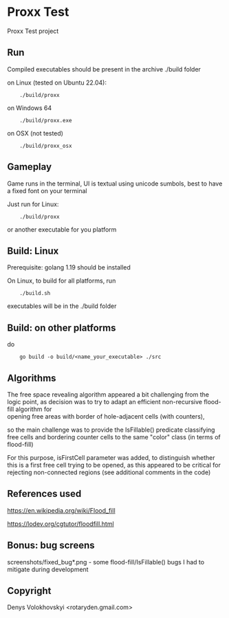 # Proxx Test
Proxx Test project

## Run 
Compiled executables should be present in the archive ./build folder

on Linux (tested on Ubuntu 22.04):
```
    ./build/proxx
```

on Windows 64
```
    ./build/proxx.exe
```

on OSX (not tested)
```
    ./build/proxx_osx
```


## Gameplay

Game runs in the terminal, UI is textual using unicode sumbols,
best to have a fixed font on your terminal

Just run for Linux:
```
    ./build/proxx
```
or another executable for you platform


## Build: Linux
Prerequisite: golang 1.19 should be installed

On Linux, to build for all platforms, run

```
    ./build.sh
```

executables will be in the ./build folder

## Build: on other platforms

do
```
    go build -o build/<name_your_executable> ./src
```

## Algorithms

The free space revealing algorithm appeared a bit challenging from the logic point,
as decision was to try to adapt an efficient non-recursive flood-fill algorithm for  
opening free areas with border of hole-adjacent cells (with counters),

so the main challenge was to provide the IsFillable() predicate classifying
free cells and bordering counter cells to the same "color" class (in terms of flood-fill)

For this purpose, isFirstCell parameter was added, to distinguish whether this is a first free cell
trying to be opened, as this appeared to be critical for rejecting non-connected regions
(see additional comments in the code) 

## References used
https://en.wikipedia.org/wiki/Flood_fill

https://lodev.org/cgtutor/floodfill.html


## Bonus: bug screens
screenshots/fixed_bug*.png - some flood-fill/IsFillable() bugs I had to mitigate during development 

## Copyright

Denys Volokhovskyi <rotaryden.gmail.com>